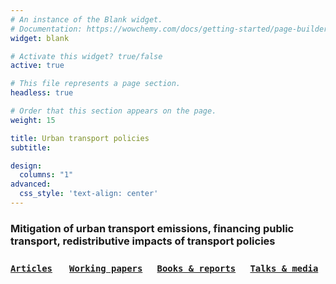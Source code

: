 ```yaml
---
# An instance of the Blank widget.
# Documentation: https://wowchemy.com/docs/getting-started/page-builder/
widget: blank

# Activate this widget? true/false
active: true

# This file represents a page section.
headless: true

# Order that this section appears on the page.
weight: 15

title: Urban transport policies
subtitle:

design:
  columns: "1"
advanced:
  css_style: 'text-align: center'
---
```


### Mitigation of urban transport emissions, financing public transport, redistributive impacts of transport policies

### [`Articles`](#articles) &nbsp; &nbsp; &nbsp; [`Working papers`](#working_papers) &nbsp; &nbsp; &nbsp;[`Books & reports`](#books_reports) &nbsp; &nbsp; &nbsp;[`Talks & media`](#talks) 

